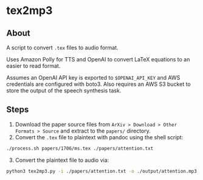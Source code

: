 # tex2mp3

## About

A script to convert `.tex` files to audio format.

Uses Amazon Polly for TTS and OpenAI to convert LaTeX equations to an easier to read format.

Assumes an OpenAI API key is exported to `$OPENAI_API_KEY` and AWS credentials are configured with boto3. Also requires an AWS S3 bucket to store the output of the speech synthesis task.

## Steps

1. Download the paper source files from `ArXiv > Download > Other Formats > Source` and extract to the `papers/` directory.
2. Convert the `.tex` file to plaintext with pandoc using the shell script:
```sh
./process.sh papers/1706/ms.tex ./papers/attention.txt  
```
3. Convert the plaintext file to audio via:
```sh
python3 tex2mp3.py -i ./papers/attention.txt -o ./output/attention.mp3 -s $S3_BUCKET
```